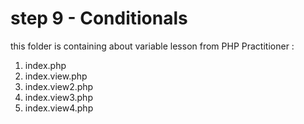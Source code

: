 # step 9 - Conditionals
this folder is containing about variable lesson from PHP Practitioner :

1. index.php
2. index.view.php
3. index.view2.php
4. index.view3.php
5. index.view4.php